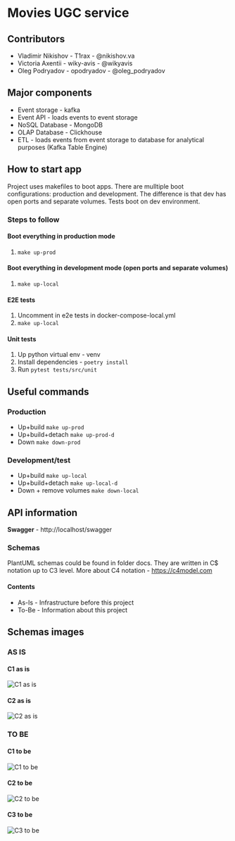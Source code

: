 # Movies UGC service

## Contributors

- Vladimir Nikishov - T1rax - @nikishov.va
- Victoria Axentii - wiky-avis - @wikyavis
- Oleg Podryadov - opodryadov - @oleg_podryadov

## Major components

- Event storage - kafka
- Event API - loads events to event storage
- NoSQL Database - MongoDB
- OLAP Database - Clickhouse
- ETL - loads events from event storage to database for analytical purposes (Kafka Table Engine)

## How to start app

Project uses makefiles to boot apps. There are mulltiple boot configurations: production and development.
The difference is that dev has open ports and separate volumes. Tests boot on dev environment.

### Steps to follow

#### Boot everything in production mode

1. `make up-prod`

#### Boot everything in development mode (open ports and separate volumes)

1. `make up-local`

#### E2E tests

1. Uncomment in e2e tests in docker-compose-local.yml
2. `make up-local`

#### Unit tests

1. Up python virtual env - venv
2. Install dependencies - `poetry install`
3. Run `pytest tests/src/unit`

## Useful commands

### Production

- Up+build `make up-prod`
- Up+build+detach `make up-prod-d`
- Down `make down-prod`

### Development/test

- Up+build `make up-local`
- Up+build+detach `make up-local-d`
- Down + remove volumes `make down-local`

## API information

**Swagger** - http://localhost/swagger

### Schemas

PlantUML schemas could be found in folder docs.
They are written in C$ notation up to C3 level.
More about C4 notation - https://c4model.com

#### Contents

- As-Is - Infrastructure before this project
- To-Be - Information about this project

## Schemas images

### AS IS

#### C1 as is

![C1 as is](docs/as_is/C1___AS_IS.png "C1 as is")

#### C2 as is

![C2 as is](docs/as_is/C2___AS_IS.png "C2 as is")

### TO BE

#### C1 to be

![C1 to be](docs/to_be/C1___TO_BE.png "C1 to be")

#### C2 to be

![C2 to be](docs/to_be/C2___TO_BE.png "C2 to be")

#### C3 to be

![C3 to be](docs/to_be/C3___TO_BE.png "C3 to be")